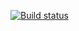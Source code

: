 [![Build status](https://ci.appveyor.com/api/projects/status/sehulhn871397s3w?svg=true)](https://ci.appveyor.com/project/Andrey69912/netologybddtask1)